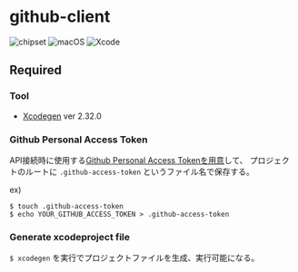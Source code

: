 # github-client

![chipset](https://img.shields.io/badge/M1-ffffff?style=flat&logo=apple&logoColor=000000)
![macOS](https://img.shields.io/badge/12.1-ffffff?style=flat&logo=macOS&logoColor=000000)
![Xcode](https://img.shields.io/badge/13.3.1-ffffff?style=flat&logo=Xcode&logoColor=147EFB)

## Required

### Tool

- [Xcodegen](https://github.com/yonaskolb/XcodeGen) ver 2.32.0

### Github Personal Access Token

API接続時に使用する[Github Personal Access Tokenを用意](https://github.com/settings/tokens)して、
プロジェクトのルートに `.github-access-token` というファイル名で保存する。

ex)
```
$ touch .github-access-token
$ echo YOUR_GITHUB_ACCESS_TOKEN > .github-access-token
```
### Generate xcodeproject file

`$ xcodegen` を実行でプロジェクトファイルを生成、実行可能になる。
